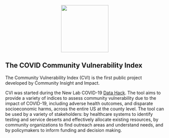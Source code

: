 <p align="center">
    <img  
        src = "/images/CVI-Logo.png"
        height="150"
        width="auto"
    >
</p>

## The COVID Community Vulnerability Index

The Community Vulnerability Index (CVI) is the first public project developed by Community Insight and Impact. 

CVI was started during the New Lab COVID-19 [Data Hack](https://newlab.com/event/covid-19-data-hack/). The tool aims to provide a variety of indices to assess community vulnerability due to the impact of COVID-19, including adverse health outcomes, and disparate socioeconomic harms, across the entire US at the county level. The tool can be used by a variety of stakeholders: by healthcare systems to identify testing and service deserts and effectively allocate existing resources, by community organizations to find outreach areas and understand needs, and by policymakers to inform funding and decision making.
